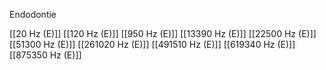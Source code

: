 Endodontie

[[20 Hz (E)]]
[[120 Hz (E)]]
[[950 Hz (E)]]
[[13390 Hz (E)]]
[[22500 Hz (E)]]
[[51300 Hz (E)]]
[[261020 Hz (E)]]
[[491510 Hz (E)]]
[[619340 Hz (E)]]
[[875350 Hz (E)]]